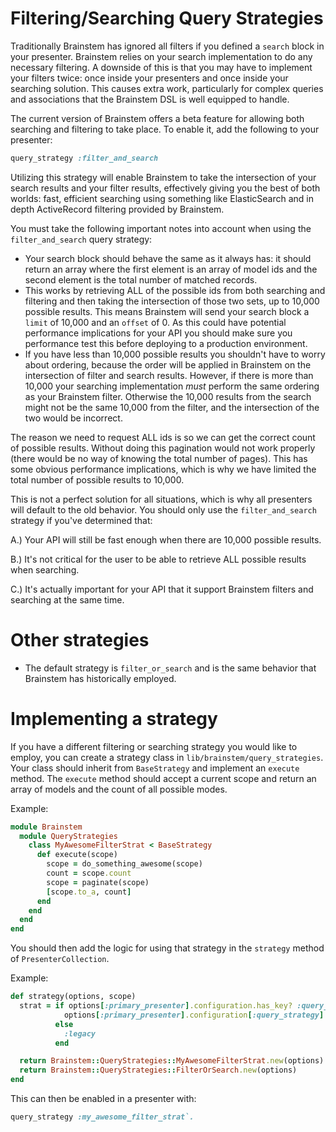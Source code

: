 # Filtering/Searching Query Strategies

Traditionally Brainstem has ignored all filters if you defined a `search` block in your presenter.
Brainstem relies on your search implementation to do any necessary filtering. A downside of this is that you may have to
implement your filters twice: once inside your presenters and once inside
your searching solution. This causes extra work, particularly for complex queries and associations that the Brainstem DSL
is well equipped to handle.

The current version of Brainstem offers a beta feature for allowing both searching and filtering to take place. To enable it,
add the following to your presenter:

```ruby
query_strategy :filter_and_search
```

Utilizing this strategy will enable Brainstem to take the intersection of your search results and your filter results,
effectively giving you the best of both worlds: fast, efficient searching using something like ElasticSearch and in depth
ActiveRecord filtering provided by Brainstem.

You must take the following important notes into account when using the `filter_and_search` query strategy:

- Your search block should behave the same as it always has: it should return an array where the first element is an array
  of model ids and the second element is the total number of matched records.
- This works by retrieving ALL of the possible ids from both searching and filtering and then taking the intersection
  of those two sets, up to 10,000 possible results. This means Brainstem will send your search block a `limit` of
  10,000 and an `offset` of 0. As this could have potential performance implications for your API you should make sure
  you performance test this before deploying to a production environment.
- If you have less than 10,000 possible results you shouldn't have to worry about ordering, because the order will
  be applied in Brainstem on the intersection of filter and search results. However, if there is more than 10,000 your
  searching implementation *must* perform the same ordering as your Brainstem filter. Otherwise the 10,000 results
  from the search might not be the same 10,000 from the filter, and the intersection of the two would be incorrect.

The reason we need to request ALL ids is so we can get the correct count of possible results. Without doing this pagination
would not work properly (there would be no way of knowing the total number of pages). This has some obvious performance
implications, which is why we have limited the total number of possible results to 10,000.

This is not a perfect solution for all situations, which is why all presenters will default to the old behavior. You
should only use the `filter_and_search` strategy if you've determined that:

A.) Your API will still be fast enough when there are 10,000 possible results.

B.) It's not critical for the user to be able to retrieve ALL possible results when searching.

C.) It's actually important for your API that it support Brainstem filters and searching at the same time.

# Other strategies

- The default strategy is `filter_or_search` and is the same behavior that Brainstem has historically employed.

# Implementing a strategy

If you have a different filtering or searching strategy you would like to employ, you can create a strategy class
in `lib/brainstem/query_strategies`. Your class should inherit from `BaseStrategy` and implement an `execute` method.
The `execute` method should accept a current scope and return an array of models and the count of all possible modes.

Example:

```ruby
module Brainstem
  module QueryStrategies
    class MyAwesomeFilterStrat < BaseStrategy
      def execute(scope)
        scope = do_something_awesome(scope)
        count = scope.count
        scope = paginate(scope)
        [scope.to_a, count]
      end
    end
  end
end
```

You should then add the logic for using that strategy in the `strategy` method of `PresenterCollection`.

Example:

```ruby
def strategy(options, scope)
  strat = if options[:primary_presenter].configuration.has_key? :query_strategy
            options[:primary_presenter].configuration[:query_strategy]
          else
            :legacy
          end

  return Brainstem::QueryStrategies::MyAwesomeFilterStrat.new(options) if strat == :my_awesome_filter_strat
  return Brainstem::QueryStrategies::FilterOrSearch.new(options)
end
```

This can then be enabled in a presenter with:

```ruby
query_strategy :my_awesome_filter_strat`.
```
